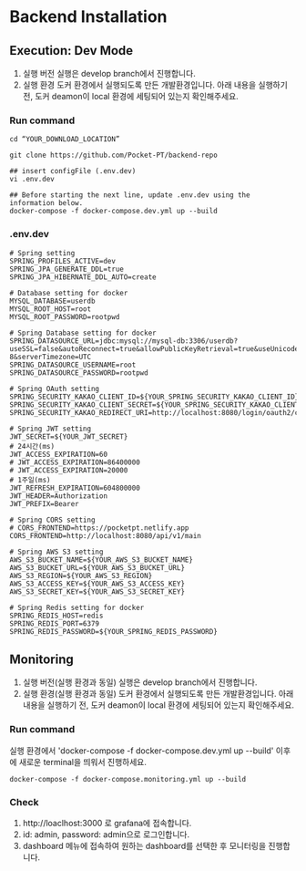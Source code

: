 # Backend Installation

## Execution: Dev Mode
1. 실행 버전
실행은 develop branch에서 진행합니다.
2. 실행 환경
도커 환경에서 실행되도록 만든 개발환경입니다.
아래 내용을 실행하기 전, 도커 deamon이 local 환경에 세팅되어 있는지 확인해주세요.

### Run command
```
cd “YOUR_DOWNLOAD_LOCATION”

git clone https://github.com/Pocket-PT/backend-repo

## insert configFile (.env.dev)
vi .env.dev

## Before starting the next line, update .env.dev using the information below.
docker-compose -f docker-compose.dev.yml up --build

```

### .env.dev
```
# Spring setting
SPRING_PROFILES_ACTIVE=dev
SPRING_JPA_GENERATE_DDL=true
SPRING_JPA_HIBERNATE_DDL_AUTO=create

# Database setting for docker
MYSQL_DATABASE=userdb
MYSQL_ROOT_HOST=root
MYSQL_ROOT_PASSWORD=rootpwd

# Spring Database setting for docker
SPRING_DATASOURCE_URL=jdbc:mysql://mysql-db:3306/userdb?useSSL=false&autoReconnect=true&allowPublicKeyRetrieval=true&useUnicode=true&characterEncoding=UTF-8&serverTimezone=UTC
SPRING_DATASOURCE_USERNAME=root
SPRING_DATASOURCE_PASSWORD=rootpwd

# Spring OAuth setting
SPRING_SECURITY_KAKAO_CLIENT_ID=${YOUR_SPRING_SECURITY_KAKAO_CLIENT_ID}
SPRING_SECURITY_KAKAO_CLIENT_SECRET=${YOUR_SPRING_SECURITY_KAKAO_CLIENT_SECRET}
SPRING_SECURITY_KAKAO_REDIRECT_URI=http://localhost:8080/login/oauth2/code/kakao

# Spring JWT setting
JWT_SECRET=${YOUR_JWT_SECRET}
# 24시간(ms)
JWT_ACCESS_EXPIRATION=60
# JWT_ACCESS_EXPIRATION=86400000
# JWT_ACCESS_EXPIRATION=20000
# 1주일(ms)
JWT_REFRESH_EXPIRATION=604800000
JWT_HEADER=Authorization
JWT_PREFIX=Bearer

# Spring CORS setting
# CORS_FRONTEND=https://pocketpt.netlify.app
CORS_FRONTEND=http://localhost:8080/api/v1/main

# Spring AWS S3 setting
AWS_S3_BUCKET_NAME=${YOUR_AWS_S3_BUCKET_NAME}
AWS_S3_BUCKET_URL=${YOUR_AWS_S3_BUCKET_URL}
AWS_S3_REGION=${YOUR_AWS_S3_REGION}
AWS_S3_ACCESS_KEY=${YOUR_AWS_S3_ACCESS_KEY}
AWS_S3_SECRET_KEY=${YOUR_AWS_S3_SECRET_KEY}

# Spring Redis setting for docker
SPRING_REDIS_HOST=redis
SPRING_REDIS_PORT=6379
SPRING_REDIS_PASSWORD=${YOUR_SPRING_REDIS_PASSWORD}

```

## Monitoring
1. 실행 버전(실행 환경과 동일)
실행은 develop branch에서 진행합니다.
2. 실행 환경(실행 환경과 동일)
도커 환경에서 실행되도록 만든 개발환경입니다.
아래 내용을 실행하기 전, 도커 deamon이 local 환경에 세팅되어 있는지 확인해주세요.

### Run command
실행 환경에서 'docker-compose -f docker-compose.dev.yml up --build' 이후에 새로운 terminal을 띄워서 진행하세요.
```
docker-compose -f docker-compose.monitoring.yml up --build
```

### Check
1. http://loaclhost:3000 로 grafana에 접속합니다.
2. id: admin, password: admin으로 로그인합니다.
3. dashboard 메뉴에 접속하여 원하는 dashboard를 선택한 후 모니터링을 진행합니다.
